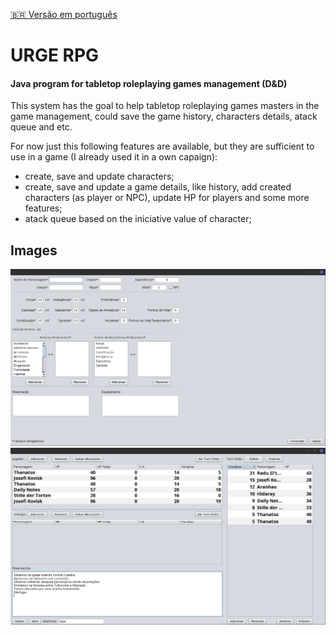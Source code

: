 [🇧🇷 Versão em português](./README.pt-br.md)

# URGE RPG
#### Java program for tabletop roleplaying games management (D&D)

This system has the goal to help tabletop roleplaying games masters in the game management, could save the game history, characters details, atack queue and etc.

For now just this following features are available, but they are sufficient to use in a game (I already used it in a own capaign):
- create, save and update characters;
- create, save and update a game details, like history, add created characters (as player or NPC), update HP for players and some more features;
- atack queue based on the iniciative value of character;

## Images
![Creating character](/images/criar_personagem.png)
![Master's game screen](/images/escudo.png)
